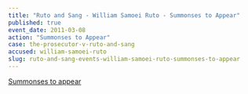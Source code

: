 ```yaml
---
title: "Ruto and Sang - William Samoei Ruto - Summonses to Appear"
published: true
event_date: 2011-03-08
action: "Summonses to Appear"
case: the-prosecutor-v-ruto-and-sang
accused: william-samoei-ruto
slug: ruto-and-sang-events-william-samoei-ruto-summonses-to-appear
---
```


[Summonses to appear](http://www.icc-cpi.int/iccdocs/doc/doc1037044.pdf)


